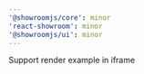 ```yaml
---
'@showroomjs/core': minor
'react-showroom': minor
'@showroomjs/ui': minor
---
```


Support render example in iframe
